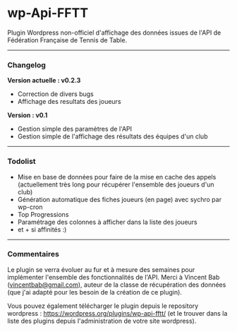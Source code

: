 # wp-Api-FFTT

Plugin Wordpress non-officiel d'affichage des données issues de l'API de Fédération Française de Tennis de Table.

----------------------------------------------------------------------------------

### Changelog

**Version actuelle : v0.2.3**

* Correction de divers bugs
* Affichage des resultats des joueurs

**Version : v0.1**

* Gestion simple des paramètres de l'API
* Gestion simple de l'affichage des résultats des équipes d'un club

----------------------------------------------------------------------------------

### Todolist

* Mise en base de données pour faire de la mise en cache des appels (actuellement très long pour récupérer l'ensemble des joueurs d'un club)
* Génération automatique des fiches joueurs (en page) avec sychro par wp-cron
* Top Progressions
* Paramétrage des colonnes à afficher dans la liste des joueurs
* et + si affinités :)

----------------------------------------------------------------------------------

### Commentaires

Le plugin se verra évoluer au fur et à mesure des semaines pour implémenter l'ensemble des fonctionnalités de l'API.
Merci à Vincent Bab (vincentbab@gmail.com), auteur de la classe de récupération des données (que j'ai adapté pour les besoin de la création de ce plugin).

Vous pouvez également télécharger le plugin depuis le repository wordpress : https://wordpress.org/plugins/wp-api-fftt/ (et le trouver dans la liste des plugins depuis l'administration de votre site wordpress).



